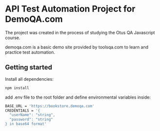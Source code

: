 # API Test Automation Project for DemoQA.com

The project was created in the process of studying the Otus QA Javascript course.

demoqa.com is a basic demo site provided by toolsqa.com to learn and practice test automation.

## Getting started

Install all dependencies:
```bash
npm install
```
add .env file to the root folder and define environmental variables inside:
```bash
BASE_URL = 'https://bookstore.demoqa.com'
CREDENTIALS = '{
  "userName": "string",
  "password": "string"
} in base64 format'
```
